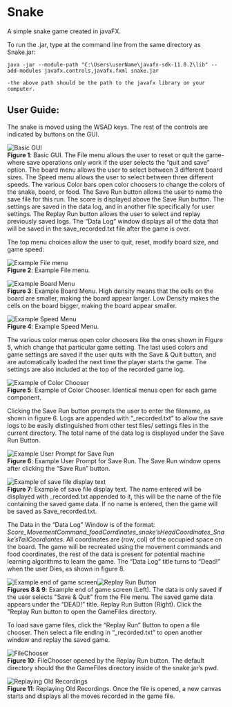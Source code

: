 Snake
=====

A simple snake game created in javaFX.  

To run the .jar, type at the command line from the same directory as Snake.jar: 

	java -jar --module-path "C:\Users\userName\javafx-sdk-11.0.2\lib" --add-modules javafx.controls,javafx.fxml snake.jar 
	
    -the above path should be the path to the javafx library on your computer.  
    
User Guide:
-----

The snake is moved using the WSAD keys. The rest of the controls are indicated by buttons on
the GUI.

![Basic GUI](/readme_images/snake1.png)  
__Figure 1__: Basic GUI. The File menu allows the user to reset or quit the game- where save operations only work if the user
selects the “quit and save” option. The board menu allows the user to select between 3 different board sizes. The Speed menu
allows the user to select between three different speeds. The various Color bars open color choosers to change the colors of
the snake, board, or food. The Save Run button allows the user to name the save file for this run. The score is displayed above
the Save Run button. The settings are saved in the data log, and in another file specifically for user settings. The Replay Run
button allows the user to select and replay previously saved logs. The “Data Log” window displays all of the data that will be
saved in the save_recorded.txt file after the game is over.

The top menu choices allow the user to quit, reset, modify board size, and game speed:

![Example File menu](/readme_images/snake2.png)  
__Figure 2__: Example File menu.

![Example Board Menu](/readme_images/snake3.png)  
__Figure 3__: Example Board Menu. High density means that the cells on the board are smaller, making the board appear larger.
Low Density makes the cells on the board bigger, making the board appear smaller. 

![Example Speed Menu](/readme_images/snake4.png)  
__Figure 4__: Example Speed Menu.

The various color menus open color choosers like the ones shown in Figure 5, which change that
particular game setting. The last used colors and game settings are saved if the user quits with the Save
& Quit button, and are automatically loaded the next time the player starts the game. The settings are
also included at the top of the recorded game log.

![Example of Color Chooser](/readme_images/snake5.png)  
__Figure 5__: Example of Color Chooser. Identical menus open for each game component.

Clicking the Save Run button prompts the user to enter the filename, as shown in figure 6. Logs
are appended with “_recorded.txt” to allow the save logs to be easily distinguished from other test files/
settings files in the current directory. The total name of the data log is displayed under the Save Run
Button. 


![Example User Prompt for Save Run](/readme_images/snake6.png)  
__Figure 6__: Example User Prompt for Save Run. The Save Run window opens after clicking the “Save Run” button. 

![Example of save file display text](/readme_images/snake7.png)  
__Figure 7__: Example of save file display text. The name entered will be displayed with _recorded.txt appended to it, this will be the
name of the file containing the saved game data. If no name is entered, then the game will be saved as Save_recorded.txt. 

The Data in the “Data Log” Window is of the format: _Score_MovementCommand_foodCorrdinates_snake’sHeadCoordinates_Snake’sTailCoordiantes_. All
coordinates are (row, col) of the occupied space on the board. The game will be recreated using the
movement commands and food coordinates, the rest of the data is present for potential machine
learning algorithms to learn the game. The “Data Log” title turns to “Dead!” when the user Dies, as
shown in figure 8. 

![Example end of game screen](/readme_images/snake8.png)![Replay Run Button](/readme_images/snake9.png)    
__Figures 8 & 9__: Example end of game screen (Left). The data is only saved if the user selects "Save & Quit" from the File menu. The saved
game data appears under the “DEAD!” title. Replay Run Button (Right). Click the "Replay Run button to open the GameFiles directory.

To load save game files, click the “Replay Run” Button to open a file chooser. Then select a file ending in
“_recorded.txt” to open another window and replay the saved game. 

![FileChooser](/readme_images/snake10.png)  
__Figure 10__: FileChooser opened by the Replay Run button. The default directory should the the GameFiles directory inside of the
snake.jar’s pwd. 

![Replaying Old Recordings](/readme_images/snake11.png)  
__Figure 11__: Replaying Old Recordings. Once the file is opened, a new canvas starts and displays all the moves recorded in the
game file.


